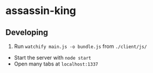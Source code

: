# assassin-king

## Developing

1. Run `watchify main.js -o bundle.js` from `./client/js/`
- Start the server with `node start`
- Open many tabs at `localhost:1337`
